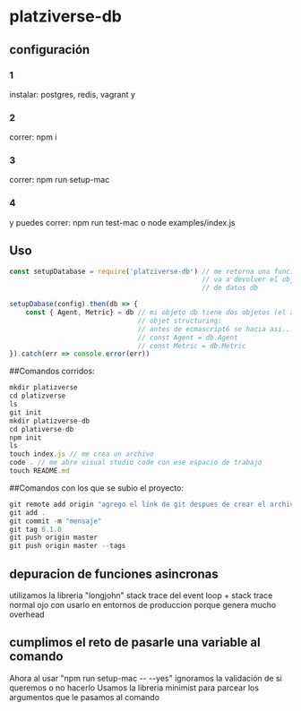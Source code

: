 # platziverse-db

## configuración

### 1
instalar: postgres, redis, vagrant y 
### 2
correr:
npm i
### 3
correr:
npm run setup-mac
### 4
y puedes correr:
npm run test-mac
o
node examples/index.js


## Uso

``` js
const setupDatabase = require('platziverse-db') // me retorna una funcion que me
                                                // va a devolver el objeto de base
                                                // de datos db

setupDabase(config).then(db => {
    const { Agent, Metric} = db // mi objeto db tiene dos objetos (el agente y la metrica)
                                // objet structuring:
                                // antes de ecmascript6 se hacia asi...
                                // const Agent = db.Agent
                                // const Metric = db.Metric
}).catch(err => console.error(err))
```

##Comandos corridos:
``` js
mkdir platizverse
cd platizverse
ls
git init
mkdir platizverse-db
cd plativerse-db
npm init
ls
touch index.js // me crea un archivo
code . // me abre visual studio code con ese espacio de trabajo
touch README.md
```

##Comandos con los que se subio el proyecto:
``` js
git remote add origin "agrego el link de git despues de crear el archivo"
git add .
git commit -m "mensaje"
git tag 6.1.0
git push origin master
git push origin master --tags
```




## depuracion de funciones asincronas
utilizamos la libreria "longjohn"
stack trace del event loop + stack trace normal
ojo con usarlo en entornos de produccion porque genera mucho overhead

## cumplimos el reto de pasarle una variable al comando
Ahora al usar
"npm run setup-mac -- --yes" ignoramos la validación de si queremos o no hacerlo
Usamos la libreria minimist para parcear los argumentos que le pasamos al comando